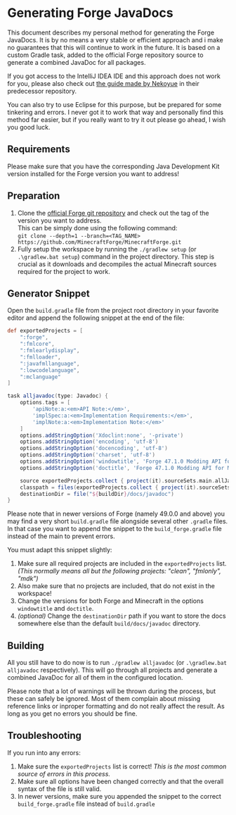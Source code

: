 # Generating Forge JavaDocs

This document describes my personal method for generating the Forge JavaDocs.
It is by no means a very stable or efficient approach and i make no guarantees that this will continue to work in the future.
It is based on a custom Gradle task, added to the official Forge repository source to generate a combined JavaDoc for all packages.

If you got access to the IntelliJ IDEA IDE and this approach does not work for you, please also check out [the guide made by Nekoyue](https://github.com/Nekoyue/ForgeJavaDocs-NG/blob/master/GUIDE.md) in their predecessor repository.

You can also try to use Eclipse for this purpose, but be prepared for some tinkering and errors. I never got it to work that way and personally find this method far easier, but if you really want to try it out please go ahead, I wish you good luck.

## Requirements

Please make sure that you have the corresponding Java Development Kit version installed for the Forge version you want to address!

## Preparation

1. Clone the [official Forge git repository](https://github.com/MinecraftForge/MinecraftForge) and check out the tag of the version you want to address.  
   This can be simply done using the following command:  
   `git clone --depth=1 --branch=<TAG_NAME> https://github.com/MinecraftForge/MinecraftForge.git`
2. Fully setup the workspace by running the `./gradlew setup` (or `.\gradlew.bat setup`) command in the project directory.
   This step is crucial as it downloads and decompiles the actual Minecraft sources required for the project to work.

## Generator Snippet

Open the `build.gradle` file from the project root directory in your favorite editor and append the following snippet at the end of the file:

```gradle
def exportedProjects = [
    ":forge",
    ":fmlcore",
    ":fmlearlydisplay",
    ":fmlloader",
    ":javafmllanguage",
    ":lowcodelanguage",
    ":mclanguage"
]

task alljavadoc(type: Javadoc) {
    options.tags = [
        'apiNote:a:<em>API Note:</em>',
        'implSpec:a:<em>Implementation Requirements:</em>',
        'implNote:a:<em>Implementation Note:</em>'
    ]
    options.addStringOption('Xdoclint:none', '-private')
    options.addStringOption('encoding', 'utf-8')
    options.addStringOption('docencoding', 'utf-8')
    options.addStringOption('charset', 'utf-8')
    options.addStringOption('windowtitle', 'Forge 47.1.0 Modding API for Minecraft 1.20.1')
    options.addStringOption('doctitle', 'Forge 47.1.0 Modding API for Minecraft 1.20.1')

    source exportedProjects.collect { project(it).sourceSets.main.allJava }
    classpath = files(exportedProjects.collect { project(it).sourceSets.main.compileClasspath })
    destinationDir = file("${buildDir}/docs/javadoc")
}
```

Please note that in newer versions of Forge (namely 49.0.0 and above) you may find a very short `build.gradle` file alongside several
other `.gradle` files. In that case you want to append the snippet to the `build_forge.gradle` file instead of the main to prevent errors.

You must adapt this snippet slightly:

1. Make sure all required projects are included in the `exportedProjects` list.  
   _(This normally means all but the following projects: "clean", "fmlonly", "mdk")_
2. Also make sure that no projects are included, that do not exist in the workspace!
3. Change the versions for both Forge and Minecraft in the options `windowtitle` and `doctitle`.
4. _(optional)_ Change the `destinationDir` path if you want to store the docs somewhere else than the default `build/docs/javadoc` directory.

## Building

All you still have to do now is to run `./gradlew alljavadoc` (or `.\gradlew.bat alljavadoc` respectively).
This will go through all projects and generate a combined JavaDoc for all of them in the configured location.

Please note that a lot of warnings will be thrown during the process, but these can safely be ignored.
Most of them complain about missing reference links or inproper formatting and do not really affect the result.
As long as you get no errors you should be fine.

## Troubleshooting

If you run into any errors:

1. Make sure the `exportedProjects` list is correct! _This is the most common source of errors in this process._
2. Make sure all options have been changed correctly and that the overall syntax of the file is still valid.
3. In newer versions, make sure you appended the snippet to the correct `build_forge.gradle` file instead of `build.gradle`
